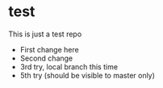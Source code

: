 test
====

This is just a test repo

- First change here
- Second change
- 3rd try, local branch this time
- 5th try (should be visible to master only)